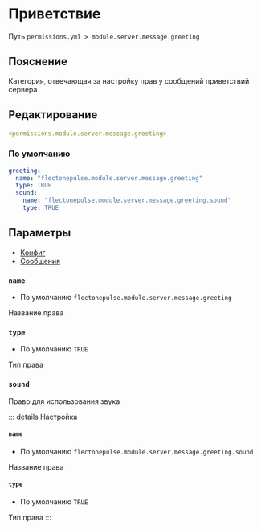 # Приветствие
Путь `permissions.yml > module.server.message.greeting`

## Пояснение
Категория, отвечающая за настройку прав у сообщений приветствий сервера

## Редактирование
```yaml
<permissions.module.server.message.greeting>
```

### По умолчанию
```yaml
greeting:
  name: "flectonepulse.module.server.message.greeting"
  type: TRUE
  sound:
    name: "flectonepulse.module.server.message.greeting.sound"
    type: TRUE
```

## Параметры

- [Конфиг](/en/config/module/server/messsage/greeting/)
- [Сообщения](/en/messages/ru_ru/module/server/message/greeting/)

### `name`
- По умолчанию `flectonepulse.module.server.message.greeting`

Название права

### `type`
- По умолчанию `TRUE`

Тип права

### `sound`

Право для использования звука

::: details Настройка
#### `name`
- По умолчанию `flectonepulse.module.server.message.greeting.sound`

Название права

#### `type`
- По умолчанию `TRUE`

Тип права
:::

<!--@include: @/en/parts/permission.md-->

